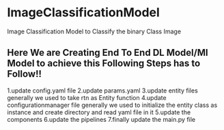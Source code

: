 # ImageClassificationModel
Image Classification Model to Classify the binary Class Image

## Here We are Creating End To End DL Model/Ml Model to achieve this Following Steps has to Follow!!
1.update config.yaml file
2.update params.yaml
3.update entity files generally we used to take rtn as Entity function
4.update configurationmanager file generally we used to initialize the entity class as instance and create directory and read yaml file in it
5.update the components
6.update the pipelines
7.finally update the main.py file